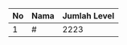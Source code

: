 | No | Nama            | Jumlah Level |
|----|-----------------|--------------|
| 1  | #    |    2223        |
